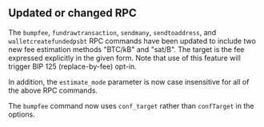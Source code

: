 Updated or changed RPC
----------------------

The `bumpfee`, `fundrawtransaction`, `sendmany`, `sendtoaddress`, and `walletcreatefundedpsbt`
RPC commands have been updated to include two new fee estimation methods "BTC/kB" and "sat/B".
The target is the fee expressed explicitly in the given form. Note that use of this feature
will trigger BIP 125 (replace-by-fee) opt-in.

In addition, the `estimate_mode` parameter is now case insensitive for all of the above RPC commands.

The `bumpfee` command now uses `conf_target` rather than `confTarget` in the options.
